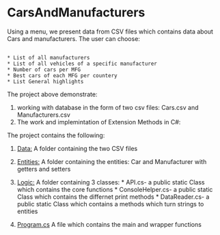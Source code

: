 # CarsAndManufacturers

Using a menu, we present data from CSV files which contains data about Cars and manufacturers.
The user can choose:
##
	* List of all manufacturers
	* List of all vehicles of a specific manufacturer
	* Number of cars per MFG
	* Best cars of each MFG per countery
	* List General highlights

The project above demonstrate:
1. working with database in the form of two csv files: Cars.csv and Manufacturers.csv
2. The work and implemintation of Extension Methods in C#:



The project contains the following:
1. [Data:](https://github.com/itay-adi/CarsAndManufacturers/tree/main/CarsAndManufacturers/CarsAndManufacturers/Data) 
	A folder containing the two CSV files
	
2. [Entities:](https://github.com/itay-adi/CarsAndManufacturers/tree/main/CarsAndManufacturers/CarsAndManufacturers/Entities)
	A folder containing the entities: Car and Manufacturer with getters and setters
	
3. [Logic:](https://github.com/itay-adi/CarsAndManufacturers/tree/main/CarsAndManufacturers/CarsAndManufacturers/Logic)
	A folder containing 3 classes:
		* API.cs- a public static Class which contains the core functions
		* ConsoleHelper.cs- a public static Class which contains the differnet print methods
		* DataReader.cs- a public static Class which contains a methods which turn strings to entities
		
4. [Program.cs](https://github.com/itay-adi/CarsAndManufacturers/tree/main/CarsAndManufacturers/CarsAndManufacturers)
	A file which contains the main and wrapper functions
